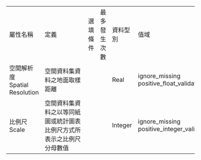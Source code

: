 <table>
        <tr><td>屬性名稱</td><td>定義</td>
        <td>選填條件</td><td>最多發生次數</td><td>資料型別</td>
        <td>值域</td><td>備註</td></tr><tr style="max-width: 100%;">
                        <td>空間解析度<br>Spatial Resolution</td>
                        <td style="min-width: 100px;">空間資料集資料之地面取樣距離</td>
                        <td></td>
                        <td></td>
                        <td>Real</td>
                        <td>ignore_missing<br>positive_float_validator</td>
                        <td></td>
                    </tr><tr style="max-width: 100%;">
                        <td>比例尺<br>Scale</td>
                        <td style="min-width: 100px;">空間資料集資料之以等同紙圖或統計圖表比例尺方式所表示之比例尺分母數值</td>
                        <td></td>
                        <td></td>
                        <td>Integer</td>
                        <td>ignore_missing<br>positive_integer_validator</td>
                        <td></td>
                    </tr></table>